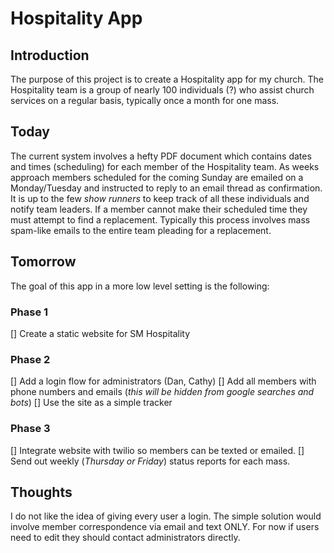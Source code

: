 # Hospitality App

## Introduction
The purpose of this project is to create a Hospitality app for my church. The Hospitality team is a group of nearly 100 individuals (?) who assist church services on a regular basis, typically once a month for one mass.

## Today
The current system involves a hefty PDF document which contains dates and times (scheduling) for each member of the Hospitality team. As weeks approach members scheduled for the coming Sunday are emailed on a Monday/Tuesday and instructed to reply to an email thread as confirmation. It is up to the few _show runners_ to keep track of all these individuals and notify team leaders. If a member cannot make their scheduled time they must attempt to find a replacement. Typically this process involves mass spam-like emails to the entire team pleading for a replacement.

## Tomorrow

The goal of this app in a more low level setting is the following:

### Phase 1
[] Create a static website for SM Hospitality

### Phase 2
[] Add a login flow for administrators (Dan, Cathy)
[] Add all members with phone numbers and emails (_this will be hidden from google searches and bots_)
[] Use the site as a simple tracker

### Phase 3
[] Integrate website with twilio so members can be texted or emailed.
[] Send out weekly (_Thursday or Friday_) status reports for each mass.

## Thoughts
I do not like the idea of giving every user a login. The simple solution would involve member correspondence via email and text ONLY. For now if users need to edit they should contact administrators directly.
